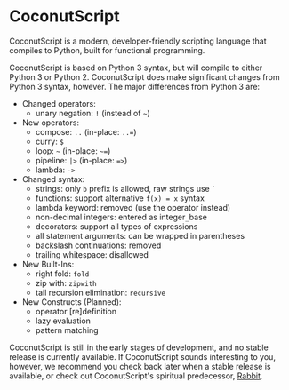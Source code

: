 CoconutScript
=============

CoconutScript is a modern, developer-friendly scripting language that compiles to Python, built for functional programming.

CoconutScript is based on Python 3 syntax, but will compile to either Python 3 or Python 2. CoconutScript does make significant changes from Python 3 syntax, however. The major differences from Python 3 are:

* Changed operators:
	* unary negation: `!` (instead of `~`)
* New operators:
	* compose: `..` (in-place: `..=`)
	* curry: `$`
	* loop: `~` (in-place: `~=`)
	* pipeline: `|>` (in-place: `=>`)
	* lambda: `->`
* Changed syntax:
	* strings: only `b` prefix is allowed, raw strings use `` ` ``
	* functions: support alternative `f(x) = x` syntax
	* lambda keyword: removed (use the operator instead)
	* non-decimal integers: entered as integer`_`base
	* decorators: support all types of expressions
	* all statement arguments: can be wrapped in parentheses
	* backslash continuations: removed
	* trailing whitespace: disallowed
* New Built-Ins:
	* right fold: `fold`
	* zip with: `zipwith`
	* tail recursion elimination: `recursive`
* New Constructs (Planned):
	* operator [re]definition
	* lazy evaluation
	* pattern matching

CoconutScript is still in the early stages of development, and no stable release is currently available. If CoconutScript sounds interesting to you, however, we recommend you check back later when a stable release is available, or check out CoconutScript's spiritual predecessor, [Rabbit](https://github.com/evhub/rabbit).
